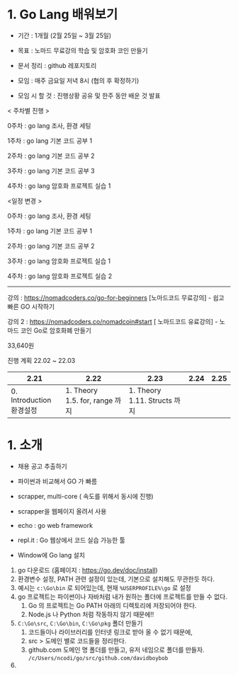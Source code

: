 # 1. Go Lang 배워보기

- 기간 : 1개월 (2월 25일 ~ 3월 25일)
- 목표 : 노마드 무료강의 학습 및 암호화 코인 만들기 
- 문서 정리 : github 레포지토리



- 모임 : 매주 금요일 저녁 8시 (협의 후 확정하기)
- 모임 시 할 것 : 진행상황 공유 및 한주 동안 배운 것 발표

< 주차별 진행 >

0주차 : go lang 조사, 환경 세팅 </br>

1주차 : go lang 기본 코드 공부 1 </br>

2주차 : go lang 기본 코드 공부 2 </br>

3주차 : go lang 기본 코드 공부 3 </br>

4주차 : go lang 암호화 프로젝트 실습 1 </br>



<일정 변경 >

0주차 : go lang 조사, 환경 세팅 </br>

1주차 : go lang 기본 코드 공부 1 </br>

2주차 : go lang 기본 코드 공부 2 </br>

3주차 : go lang 암호화 프로젝트 실습 1</br>

4주차 : go lang 암호화 프로젝트 실습 2 </br>



---

강의 : https://nomadcoders.co/go-for-beginners [노마드코드 무료강의] - 쉽고 빠른 GO 시작하기



강의 2 : https://nomadcoders.co/nomadcoin#start [ 노마드코드 유료강의] - 노마드 코인 Go로 암호화폐 만들기

33,640원



진행 계획 22.02 ~ 22.03

| 2.21                          | 2.22                                | 2.23                              | 2.24 | 2.25 |
| ----------------------------- | ----------------------------------- | --------------------------------- | ---- | ---- |
| 0. Introduction<br />환경설정 | 1. Theory<br />1.5. for, range 까지 | 1. Theory<br />1.11. Structs 까지 |      |      |





# 1. 소개

- 채용 공고 추출하기
- 파이썬과 비교해서 GO 가 빠름
- scrapper, multi-core ( 속도를 위해서 동시에 진행)

- scrapper을 웹페이지 올려서 사용

- echo : go web framework

- repl.it : Go 웹상에서 코드 실습 가능한 툴





- Window에 Go lang 설치

1) go 다운로드 (홈페이지 : https://go.dev/doc/install) 
2)  환경변수 설정, PATH 관련 설정이 있는데, 기본으로 설치해도 무관한듯 하다.
   1) 예시는 `c:\Go\bin` 로 되어있는데, 현재 `%USERPROFILE%\go` 로 설정
3) go 프로젝트는 파이썬이나 자바처럼 내가 원하는 폴더에 프로젝트를 만들 수 없다.
   1) Go 의 프로젝트는 Go PATH 아래의 디렉토리에 저장되어야 한다.
   2) Node.js 나 Python 처럼 작동하지 않기 때문에!!
4) `C:\Go\src`, `C:\Go\bin`, `C:\Go\pkg` 폴더 만들기
   1) 코드들이나 라이브러리를 인터넷 링크로 받아 올 수 없기 때문에, 
   2) src > 도메인 별로 코드들을 정리한다.
   3) github.com 도메인 명 폴더를 만들고, 유저 네임으로 폴더를 만들자. `/c/Users/ncodi/go/src/github.com/davidboybob`
5) 

